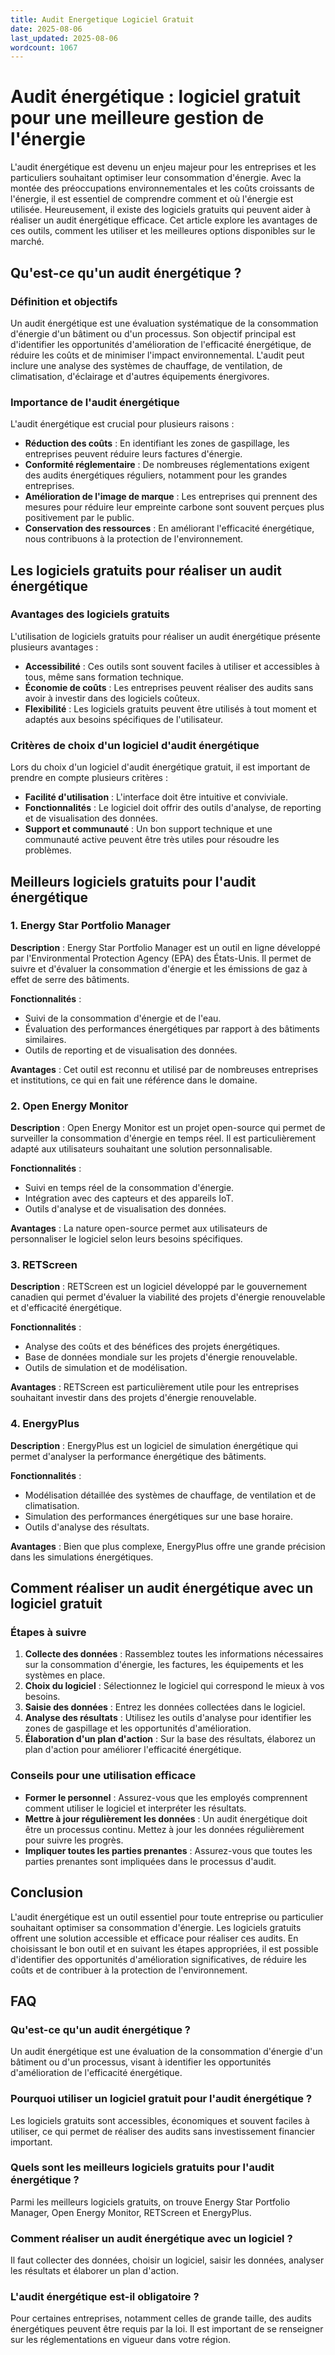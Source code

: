 ```yaml
---
title: Audit Energetique Logiciel Gratuit
date: 2025-08-06
last_updated: 2025-08-06
wordcount: 1067
---
```


# Audit énergétique : logiciel gratuit pour une meilleure gestion de l'énergie

L'audit énergétique est devenu un enjeu majeur pour les entreprises et les particuliers souhaitant optimiser leur consommation d'énergie. Avec la montée des préoccupations environnementales et les coûts croissants de l'énergie, il est essentiel de comprendre comment et où l'énergie est utilisée. Heureusement, il existe des logiciels gratuits qui peuvent aider à réaliser un audit énergétique efficace. Cet article explore les avantages de ces outils, comment les utiliser et les meilleures options disponibles sur le marché.

## Qu'est-ce qu'un audit énergétique ?

### Définition et objectifs

Un audit énergétique est une évaluation systématique de la consommation d'énergie d'un bâtiment ou d'un processus. Son objectif principal est d'identifier les opportunités d'amélioration de l'efficacité énergétique, de réduire les coûts et de minimiser l'impact environnemental. L'audit peut inclure une analyse des systèmes de chauffage, de ventilation, de climatisation, d'éclairage et d'autres équipements énergivores.

### Importance de l'audit énergétique

L'audit énergétique est crucial pour plusieurs raisons :

- **Réduction des coûts** : En identifiant les zones de gaspillage, les entreprises peuvent réduire leurs factures d'énergie.
- **Conformité réglementaire** : De nombreuses réglementations exigent des audits énergétiques réguliers, notamment pour les grandes entreprises.
- **Amélioration de l'image de marque** : Les entreprises qui prennent des mesures pour réduire leur empreinte carbone sont souvent perçues plus positivement par le public.
- **Conservation des ressources** : En améliorant l'efficacité énergétique, nous contribuons à la protection de l'environnement.

## Les logiciels gratuits pour réaliser un audit énergétique

### Avantages des logiciels gratuits

L'utilisation de logiciels gratuits pour réaliser un audit énergétique présente plusieurs avantages :

- **Accessibilité** : Ces outils sont souvent faciles à utiliser et accessibles à tous, même sans formation technique.
- **Économie de coûts** : Les entreprises peuvent réaliser des audits sans avoir à investir dans des logiciels coûteux.
- **Flexibilité** : Les logiciels gratuits peuvent être utilisés à tout moment et adaptés aux besoins spécifiques de l'utilisateur.

### Critères de choix d'un logiciel d'audit énergétique

Lors du choix d'un logiciel d'audit énergétique gratuit, il est important de prendre en compte plusieurs critères :

- **Facilité d'utilisation** : L'interface doit être intuitive et conviviale.
- **Fonctionnalités** : Le logiciel doit offrir des outils d'analyse, de reporting et de visualisation des données.
- **Support et communauté** : Un bon support technique et une communauté active peuvent être très utiles pour résoudre les problèmes.

## Meilleurs logiciels gratuits pour l'audit énergétique

### 1. Energy Star Portfolio Manager

**Description** : Energy Star Portfolio Manager est un outil en ligne développé par l'Environmental Protection Agency (EPA) des États-Unis. Il permet de suivre et d'évaluer la consommation d'énergie et les émissions de gaz à effet de serre des bâtiments.

**Fonctionnalités** :
- Suivi de la consommation d'énergie et de l'eau.
- Évaluation des performances énergétiques par rapport à des bâtiments similaires.
- Outils de reporting et de visualisation des données.

**Avantages** : Cet outil est reconnu et utilisé par de nombreuses entreprises et institutions, ce qui en fait une référence dans le domaine.

### 2. Open Energy Monitor

**Description** : Open Energy Monitor est un projet open-source qui permet de surveiller la consommation d'énergie en temps réel. Il est particulièrement adapté aux utilisateurs souhaitant une solution personnalisable.

**Fonctionnalités** :
- Suivi en temps réel de la consommation d'énergie.
- Intégration avec des capteurs et des appareils IoT.
- Outils d'analyse et de visualisation des données.

**Avantages** : La nature open-source permet aux utilisateurs de personnaliser le logiciel selon leurs besoins spécifiques.

### 3. RETScreen

**Description** : RETScreen est un logiciel développé par le gouvernement canadien qui permet d'évaluer la viabilité des projets d'énergie renouvelable et d'efficacité énergétique.

**Fonctionnalités** :
- Analyse des coûts et des bénéfices des projets énergétiques.
- Base de données mondiale sur les projets d'énergie renouvelable.
- Outils de simulation et de modélisation.

**Avantages** : RETScreen est particulièrement utile pour les entreprises souhaitant investir dans des projets d'énergie renouvelable.

### 4. EnergyPlus

**Description** : EnergyPlus est un logiciel de simulation énergétique qui permet d'analyser la performance énergétique des bâtiments.

**Fonctionnalités** :
- Modélisation détaillée des systèmes de chauffage, de ventilation et de climatisation.
- Simulation des performances énergétiques sur une base horaire.
- Outils d'analyse des résultats.

**Avantages** : Bien que plus complexe, EnergyPlus offre une grande précision dans les simulations énergétiques.

## Comment réaliser un audit énergétique avec un logiciel gratuit

### Étapes à suivre

1. **Collecte des données** : Rassemblez toutes les informations nécessaires sur la consommation d'énergie, les factures, les équipements et les systèmes en place.
2. **Choix du logiciel** : Sélectionnez le logiciel qui correspond le mieux à vos besoins.
3. **Saisie des données** : Entrez les données collectées dans le logiciel.
4. **Analyse des résultats** : Utilisez les outils d'analyse pour identifier les zones de gaspillage et les opportunités d'amélioration.
5. **Élaboration d'un plan d'action** : Sur la base des résultats, élaborez un plan d'action pour améliorer l'efficacité énergétique.

### Conseils pour une utilisation efficace

- **Former le personnel** : Assurez-vous que les employés comprennent comment utiliser le logiciel et interpréter les résultats.
- **Mettre à jour régulièrement les données** : Un audit énergétique doit être un processus continu. Mettez à jour les données régulièrement pour suivre les progrès.
- **Impliquer toutes les parties prenantes** : Assurez-vous que toutes les parties prenantes sont impliquées dans le processus d'audit.

## Conclusion

L'audit énergétique est un outil essentiel pour toute entreprise ou particulier souhaitant optimiser sa consommation d'énergie. Les logiciels gratuits offrent une solution accessible et efficace pour réaliser ces audits. En choisissant le bon outil et en suivant les étapes appropriées, il est possible d'identifier des opportunités d'amélioration significatives, de réduire les coûts et de contribuer à la protection de l'environnement.

## FAQ

### Qu'est-ce qu'un audit énergétique ?

Un audit énergétique est une évaluation de la consommation d'énergie d'un bâtiment ou d'un processus, visant à identifier les opportunités d'amélioration de l'efficacité énergétique.

### Pourquoi utiliser un logiciel gratuit pour l'audit énergétique ?

Les logiciels gratuits sont accessibles, économiques et souvent faciles à utiliser, ce qui permet de réaliser des audits sans investissement financier important.

### Quels sont les meilleurs logiciels gratuits pour l'audit énergétique ?

Parmi les meilleurs logiciels gratuits, on trouve Energy Star Portfolio Manager, Open Energy Monitor, RETScreen et EnergyPlus.

### Comment réaliser un audit énergétique avec un logiciel ?

Il faut collecter des données, choisir un logiciel, saisir les données, analyser les résultats et élaborer un plan d'action.

### L'audit énergétique est-il obligatoire ?

Pour certaines entreprises, notamment celles de grande taille, des audits énergétiques peuvent être requis par la loi. Il est important de se renseigner sur les réglementations en vigueur dans votre région.